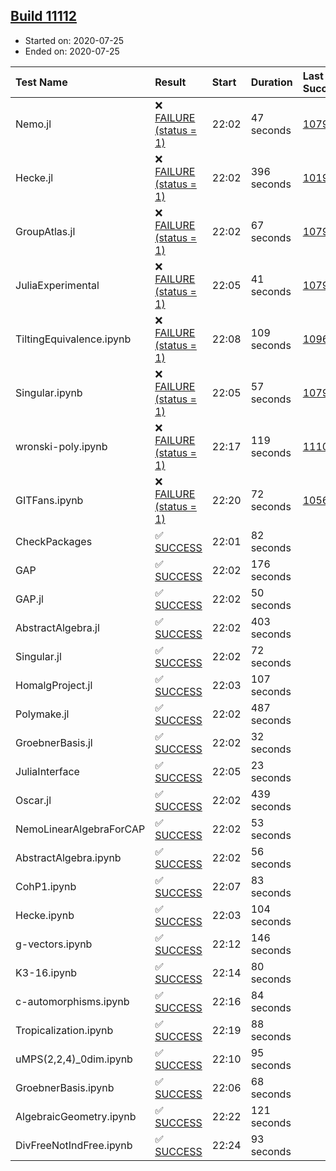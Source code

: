 ## [Build 11112](https://oscarci.mathematik.uni-kl.de/job/oscar/11112/)

* Started on: 2020-07-25
* Ended on: 2020-07-25

| Test Name    | Result | Start | Duration | Last Success | First Failure |
|:-------------|:-------|:------|:---------|:-------------|:--------------|
| Nemo.jl | ❌ [FAILURE (status = 1)](https://oscarci.mathematik.uni-kl.de/job/oscar/11112/artifact/logs/build-11112/Nemo.jl.log) | 22:02 | 47 seconds | [10790](https://oscarci.mathematik.uni-kl.de/job/oscar/10790/) | [10791](https://oscarci.mathematik.uni-kl.de/job/oscar/10791/) |
| Hecke.jl | ❌ [FAILURE (status = 1)](https://oscarci.mathematik.uni-kl.de/job/oscar/11112/artifact/logs/build-11112/Hecke.jl.log) | 22:02 | 396 seconds | [10197](https://oscarci.mathematik.uni-kl.de/job/oscar/10197/) | [10198](https://oscarci.mathematik.uni-kl.de/job/oscar/10198/) |
| GroupAtlas.jl | ❌ [FAILURE (status = 1)](https://oscarci.mathematik.uni-kl.de/job/oscar/11112/artifact/logs/build-11112/GroupAtlas.jl.log) | 22:02 | 67 seconds | [10790](https://oscarci.mathematik.uni-kl.de/job/oscar/10790/) | [10791](https://oscarci.mathematik.uni-kl.de/job/oscar/10791/) |
| JuliaExperimental | ❌ [FAILURE (status = 1)](https://oscarci.mathematik.uni-kl.de/job/oscar/11112/artifact/logs/build-11112/JuliaExperimental.log) | 22:05 | 41 seconds | [10790](https://oscarci.mathematik.uni-kl.de/job/oscar/10790/) | [10791](https://oscarci.mathematik.uni-kl.de/job/oscar/10791/) |
| TiltingEquivalence.ipynb | ❌ [FAILURE (status = 1)](https://oscarci.mathematik.uni-kl.de/job/oscar/11112/artifact/logs/build-11112/TiltingEquivalence.ipynb.log) | 22:08 | 109 seconds | [10962](https://oscarci.mathematik.uni-kl.de/job/oscar/10962/) | [10963](https://oscarci.mathematik.uni-kl.de/job/oscar/10963/) |
| Singular.ipynb | ❌ [FAILURE (status = 1)](https://oscarci.mathematik.uni-kl.de/job/oscar/11112/artifact/logs/build-11112/Singular.ipynb.log) | 22:05 | 57 seconds | [10790](https://oscarci.mathematik.uni-kl.de/job/oscar/10790/) | [10791](https://oscarci.mathematik.uni-kl.de/job/oscar/10791/) |
| wronski-poly.ipynb | ❌ [FAILURE (status = 1)](https://oscarci.mathematik.uni-kl.de/job/oscar/11112/artifact/logs/build-11112/wronski-poly.ipynb.log) | 22:17 | 119 seconds | [11107](https://oscarci.mathematik.uni-kl.de/job/oscar/11107/) | [11108](https://oscarci.mathematik.uni-kl.de/job/oscar/11108/) |
| GITFans.ipynb | ❌ [FAILURE (status = 1)](https://oscarci.mathematik.uni-kl.de/job/oscar/11112/artifact/logs/build-11112/GITFans.ipynb.log) | 22:20 | 72 seconds | [10566](https://oscarci.mathematik.uni-kl.de/job/oscar/10566/) | [10567](https://oscarci.mathematik.uni-kl.de/job/oscar/10567/) |
| CheckPackages | ✅ [SUCCESS](https://oscarci.mathematik.uni-kl.de/job/oscar/11112/artifact/logs/build-11112/CheckPackages.log) | 22:01 | 82 seconds |  |  |
| GAP | ✅ [SUCCESS](https://oscarci.mathematik.uni-kl.de/job/oscar/11112/artifact/logs/build-11112/GAP.log) | 22:02 | 176 seconds |  |  |
| GAP.jl | ✅ [SUCCESS](https://oscarci.mathematik.uni-kl.de/job/oscar/11112/artifact/logs/build-11112/GAP.jl.log) | 22:02 | 50 seconds |  |  |
| AbstractAlgebra.jl | ✅ [SUCCESS](https://oscarci.mathematik.uni-kl.de/job/oscar/11112/artifact/logs/build-11112/AbstractAlgebra.jl.log) | 22:02 | 403 seconds |  |  |
| Singular.jl | ✅ [SUCCESS](https://oscarci.mathematik.uni-kl.de/job/oscar/11112/artifact/logs/build-11112/Singular.jl.log) | 22:02 | 72 seconds |  |  |
| HomalgProject.jl | ✅ [SUCCESS](https://oscarci.mathematik.uni-kl.de/job/oscar/11112/artifact/logs/build-11112/HomalgProject.jl.log) | 22:03 | 107 seconds |  |  |
| Polymake.jl | ✅ [SUCCESS](https://oscarci.mathematik.uni-kl.de/job/oscar/11112/artifact/logs/build-11112/Polymake.jl.log) | 22:02 | 487 seconds |  |  |
| GroebnerBasis.jl | ✅ [SUCCESS](https://oscarci.mathematik.uni-kl.de/job/oscar/11112/artifact/logs/build-11112/GroebnerBasis.jl.log) | 22:02 | 32 seconds |  |  |
| JuliaInterface | ✅ [SUCCESS](https://oscarci.mathematik.uni-kl.de/job/oscar/11112/artifact/logs/build-11112/JuliaInterface.log) | 22:05 | 23 seconds |  |  |
| Oscar.jl | ✅ [SUCCESS](https://oscarci.mathematik.uni-kl.de/job/oscar/11112/artifact/logs/build-11112/Oscar.jl.log) | 22:02 | 439 seconds |  |  |
| NemoLinearAlgebraForCAP | ✅ [SUCCESS](https://oscarci.mathematik.uni-kl.de/job/oscar/11112/artifact/logs/build-11112/NemoLinearAlgebraForCAP.log) | 22:02 | 53 seconds |  |  |
| AbstractAlgebra.ipynb | ✅ [SUCCESS](https://oscarci.mathematik.uni-kl.de/job/oscar/11112/artifact/logs/build-11112/AbstractAlgebra.ipynb.log) | 22:02 | 56 seconds |  |  |
| CohP1.ipynb | ✅ [SUCCESS](https://oscarci.mathematik.uni-kl.de/job/oscar/11112/artifact/logs/build-11112/CohP1.ipynb.log) | 22:07 | 83 seconds |  |  |
| Hecke.ipynb | ✅ [SUCCESS](https://oscarci.mathematik.uni-kl.de/job/oscar/11112/artifact/logs/build-11112/Hecke.ipynb.log) | 22:03 | 104 seconds |  |  |
| g-vectors.ipynb | ✅ [SUCCESS](https://oscarci.mathematik.uni-kl.de/job/oscar/11112/artifact/logs/build-11112/g-vectors.ipynb.log) | 22:12 | 146 seconds |  |  |
| K3-16.ipynb | ✅ [SUCCESS](https://oscarci.mathematik.uni-kl.de/job/oscar/11112/artifact/logs/build-11112/K3-16.ipynb.log) | 22:14 | 80 seconds |  |  |
| c-automorphisms.ipynb | ✅ [SUCCESS](https://oscarci.mathematik.uni-kl.de/job/oscar/11112/artifact/logs/build-11112/c-automorphisms.ipynb.log) | 22:16 | 84 seconds |  |  |
| Tropicalization.ipynb | ✅ [SUCCESS](https://oscarci.mathematik.uni-kl.de/job/oscar/11112/artifact/logs/build-11112/Tropicalization.ipynb.log) | 22:19 | 88 seconds |  |  |
| uMPS(2,2,4)_0dim.ipynb | ✅ [SUCCESS](https://oscarci.mathematik.uni-kl.de/job/oscar/11112/artifact/logs/build-11112/uMPS-2-2-4-_0dim.ipynb.log) | 22:10 | 95 seconds |  |  |
| GroebnerBasis.ipynb | ✅ [SUCCESS](https://oscarci.mathematik.uni-kl.de/job/oscar/11112/artifact/logs/build-11112/GroebnerBasis.ipynb.log) | 22:06 | 68 seconds |  |  |
| AlgebraicGeometry.ipynb | ✅ [SUCCESS](https://oscarci.mathematik.uni-kl.de/job/oscar/11112/artifact/logs/build-11112/AlgebraicGeometry.ipynb.log) | 22:22 | 121 seconds |  |  |
| DivFreeNotIndFree.ipynb | ✅ [SUCCESS](https://oscarci.mathematik.uni-kl.de/job/oscar/11112/artifact/logs/build-11112/DivFreeNotIndFree.ipynb.log) | 22:24 | 93 seconds |  |  |
